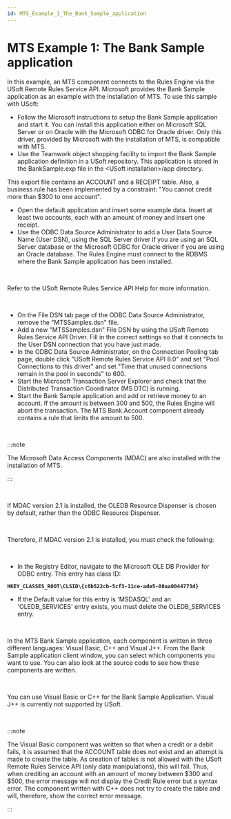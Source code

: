 ```yaml
---
id: MTS_Example_1_The_Bank_Sample_application
---
```


# MTS Example 1: The Bank Sample application

In this example, an MTS component connects to the Rules Engine via the USoft Remote Rules Service API. Microsoft provides the Bank Sample application as an example with the installation of MTS. To use this sample with USoft:

- Follow the Microsoft instructions to setup the Bank Sample application and start it. You can install this application either on Microsoft SQL Server or on Oracle with the Microsoft ODBC for Oracle driver. Only this driver, provided by Microsoft with the installation of MTS, is compatible with MTS.
- Use the Teamwork object shopping facility to import the Bank Sample application definition in a USoft repository. This application is stored in the BankSample.exp file in the \<USoft installation>/app directory.

This export file contains an ACCOUNT and a RECEIPT table. Also, a business rule has been implemented by a constraint: "You cannot credit more than $300 to one account".

- Open the default application and insert some example data. Insert at least two accounts, each with an amount of money and insert one receipt.
- Use the ODBC Data Source Administrator to add a User Data Source Name (User DSN), using the SQL Server driver if you are using an SQL Server database or the Microsoft ODBC for Oracle driver if you are using an Oracle database. The Rules Engine must connect to the RDBMS where the Bank Sample application has been installed.

 

Refer to the USoft Remote Rules Service API Help for more information.

 

- On the File DSN tab page of the ODBC Data Source Administrator, remove the "MTSSamples.dsn" file.
- Add a new "MTSSamples.dsn" File DSN by using the USoft Remote Rules Service API Driver. Fill in the correct settings so that it connects to the User DSN connection that you have just made.
- In the ODBC Data Source Administrator, on the Connection Pooling tab page, double click "USoft Remote Rules Service API 8.0" and set "Pool Connections to this driver" and set "Time that unused connections remain in the pool in seconds" to 600.
- Start the Microsoft Transaction Server Explorer and check that the Distributed Transaction Coordinator (MS DTC) is running.
- Start the Bank Sample application and add or retrieve money to an account. If the amount is between 300 and 500, the Rules Engine will abort the transaction. The MTS Bank.Account component already contains a rule that limits the amount to 500.

 


:::note

The Microsoft Data Access Components (MDAC) are also installed with the installation of MTS.

:::

 

If MDAC version 2.1 is installed, the OLEDB Resource Dispenser is chosen by default, rather than the ODBC Resource Dispenser.

 

Therefore, if MDAC version 2.1 is installed, you must check the following:

 

- In the Registry Editor, navigate to the Microsoft OLE DB Provider for ODBC entry. This entry has class ID:

**`HKEY_CLASSES_ROOT\CLSID\{c8b522cb-5cf3-11ce-ade5-00aa0044773d}`**

- If the Default value for this entry is 'MSDASQL' and an 'OLEDB_SERVICES' entry exists, you must delete the OLEDB_SERVICES entry.

 

In the MTS Bank Sample application, each component is written in three different languages: Visual Basic, C++ and Visual J++. From the Bank Sample application client window, you can select which components you want to use. You can also look at the source code to see how these components are written.

 

You can use Visual Basic or C++ for the Bank Sample Application. Visual J++ is currently not supported by USoft.

 


:::note

The Visual Basic component was written so that when a credit or a debit fails, it is assumed that the ACCOUNT table does not exist and an attempt is made to create the table. As creation of tables is not allowed with the USoft Remote Rules Service API (only data manipulations), this will fail. Thus, when crediting an account with an amount of money between $300 and $500, the error message will not display the Credit Rule error but a syntax error. The component written with C++ does not try to create the table and will, therefore, show the correct error message.

:::
